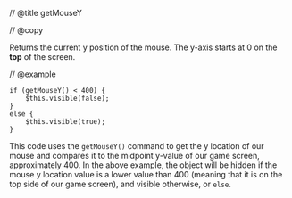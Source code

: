// @title getMouseY

// @copy

Returns the current y position of the mouse. The y-axis starts at 0 on the __top__ of the screen.

// @example

```gdp:rect:updateEveryFrame
if (getMouseY() < 400) { 
    $this.visible(false); 
} 
else { 
    $this.visible(true);
}
```
This code uses the ```getMouseY()``` command to get the y location of our mouse and compares it to the midpoint y-value of our game screen, approximately 400.
In the above example, the object will be hidden if the mouse y location value is a lower value than 400 (meaning that it is on the top side of our game screen), and visible otherwise, or ```else```.
